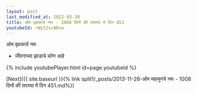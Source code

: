 ```yaml
---
layout: post
last_modified_at: 2021-03-30
title: ओम वृक्षकार्य नमः - 1008 दिनों की तपस्या में दिन 452
youtubeId: rWyt2scW8vw
---
```

 
 
 ओम वृक्षकार्य नमः  
 
 -  जीवनाच्या झाडाचे कोण आहे 
 
  
 
  
 
 
 
 
 
 


{% include youtubePlayer.html id=page.youtubeId %}
 
[Next]({{ site.baseurl }}{% link  split1/_posts/2013-11-26-ओम महामुणये नमः - 1008 दिनों की तपस्या में दिन 451.md%})
 
